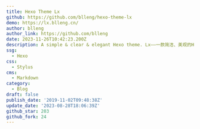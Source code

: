 ```yaml
---
title: Hexo Theme Lx
github: https://github.com/blleng/hexo-theme-lx
demo: https://lx.blleng.cn/
author: blleng
author_link: https://github.com/blleng
date: 2023-11-26T10:42:23.200Z
description: A simple & clear & elegant Hexo theme. Lx——一款简洁、美观的Hexo博客主题。
ssg:
  - Hexo
css:
  - Stylus
cms:
  - Markdown
category:
  - Blog
draft: false
publish_date: '2019-11-02T09:48:38Z'
update_date: '2023-08-28T18:06:39Z'
github_star: 203
github_fork: 24
---
```

